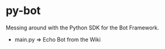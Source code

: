 # py-bot

Messing around with the Python SDK for the Bot Framework.

* main.py => Echo Bot from the Wiki

